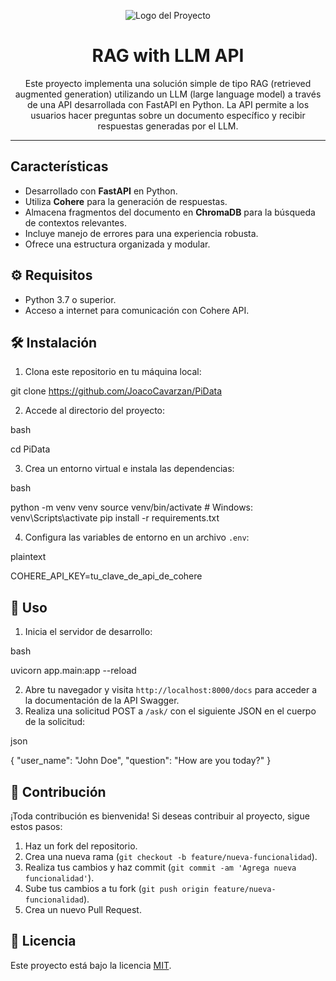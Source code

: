 <div align="center">
  
  ![Logo del Proyecto](https://avatars.githubusercontent.com/u/14185940?s=200&v=4.png)

</div>
<!-- Título principal -->
 <h1 align="center"> RAG with LLM API </h1>

<!-- Descripción del proyecto -->
<p align="center">Este proyecto implementa una solución simple de tipo RAG (retrieved augmented generation) utilizando un LLM (large language model) a través de una API desarrollada con FastAPI en Python. La API permite a los usuarios hacer preguntas sobre un documento específico y recibir respuestas generadas por el LLM.</p>

<!-- Separador -->
<hr>

<!-- Subtítulo de Características -->
<h2>Características</h2>

<!-- Lista de características -->
<ul>
  <li>Desarrollado con <strong>FastAPI</strong> en Python.</li>
  <li>Utiliza <strong>Cohere</strong> para la generación de respuestas.</li>
  <li>Almacena fragmentos del documento en <strong>ChromaDB</strong> para la búsqueda de contextos relevantes.</li>
  <li>Incluye manejo de errores para una experiencia robusta.</li>
  <li>Ofrece una estructura organizada y modular.</li>
</ul>

<!-- Subtítulo de Requisitos -->
<h2>⚙️ Requisitos</h2>

<!--  Lista de requisitos -->
<ul>
  <li>Python 3.7 o superior.</li>
  <li>Acceso a internet para comunicación con Cohere API.</li>
</ul>

<!-- Subtítulo de Instalación -->
<h2>🛠️ Instalación</h2>

<!-- Pasos de instalación -->
<ol>
  <li>Clona este repositorio en tu máquina local:</li>
</ol>

git clone https://github.com/JoacoCavarzan/PiData

<ol start="2">
  <li>Accede al directorio del proyecto:</li>
</ol>
bash
 
cd PiData
<ol start="3">
  <li>Crea un entorno virtual e instala las dependencias:</li>
</ol>
bash
 
python -m venv venv
source venv/bin/activate  # Windows: venv\Scripts\activate
pip install -r requirements.txt
<ol start="4">
  <li>Configura las variables de entorno en un archivo <code>.env</code>:</li>
</ol>
plaintext
 
COHERE_API_KEY=tu_clave_de_api_de_cohere
<!-- Subtítulo de Uso -->
<h2>🚀 Uso</h2>
<!-- Pasos de uso -->
<ol>
  <li>Inicia el servidor de desarrollo:</li>
</ol>
bash
 
uvicorn app.main:app --reload
<ol start="2">
  <li>Abre tu navegador y visita <code>http://localhost:8000/docs</code> para acceder a la documentación de la API Swagger.</li>
  <li>Realiza una solicitud POST a <code>/ask/</code> con el siguiente JSON en el cuerpo de la solicitud:</li>
</ol>
json
 
{
    "user_name": "John Doe",
    "question": "How are you today?"
}
<!-- Subtítulo de Contribución -->
<h2>🤝 Contribución</h2>
<!-- Instrucciones de contribución -->
<p>¡Toda contribución es bienvenida! Si deseas contribuir al proyecto, sigue estos pasos:</p>
<ol>
  <li>Haz un fork del repositorio.</li>
  <li>Crea una nueva rama (<code>git checkout -b feature/nueva-funcionalidad</code>).</li>
  <li>Realiza tus cambios y haz commit (<code>git commit -am 'Agrega nueva funcionalidad'</code>).</li>
  <li>Sube tus cambios a tu fork (<code>git push origin feature/nueva-funcionalidad</code>).</li>
  <li>Crea un nuevo Pull Request.</li>
</ol>
<!-- Subtítulo de Licencia -->
<h2>📝 Licencia</h2>
<!-- Licencia -->
<p>Este proyecto está bajo la licencia <a href="LICENSE">MIT</a>.</p>
